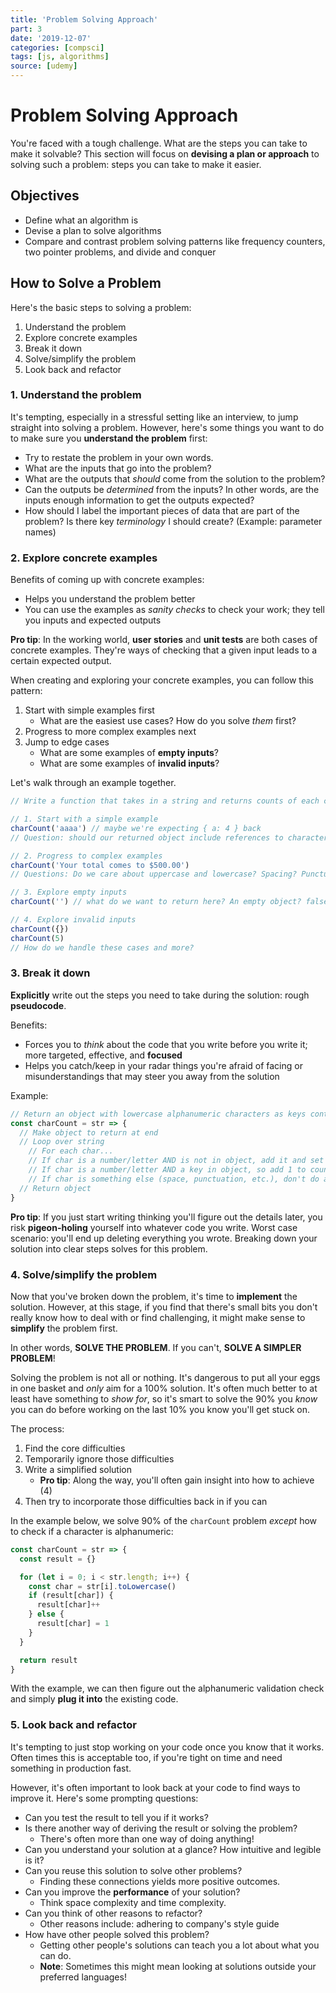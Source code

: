 ```yaml
---
title: 'Problem Solving Approach'
part: 3
date: '2019-12-07'
categories: [compsci]
tags: [js, algorithms]
source: [udemy]
---
```


# Problem Solving Approach

You're faced with a tough challenge. What are the steps you can take to make it solvable? This section will focus on **devising a plan or approach** to solving such a problem: steps you can take to make it easier.

## Objectives

* Define what an algorithm is
* Devise a plan to solve algorithms
* Compare and contrast problem solving patterns like frequency counters, two pointer problems, and divide and conquer

## How to Solve a Problem

Here's the basic steps to solving a problem:

1. Understand the problem
2. Explore concrete examples
3. Break it down
4. Solve/simplify the problem
5. Look back and refactor

### 1. Understand the problem

It's tempting, especially in a stressful setting like an interview, to jump straight into solving a problem. However, here's some things you want to do to make sure you **understand the problem** first:

* Try to restate the problem in your own words.
* What are the inputs that go into the problem?
* What are the outputs that *should* come from the solution to the problem?
* Can the outputs be *determined* from the inputs? In other words, are the inputs enough information to get the outputs expected?
* How should I label the important pieces of data that are part of the problem? Is there key *terminology* I should create? (Example: parameter names)

### 2. Explore concrete examples

Benefits of coming up with concrete examples:
* Helps you understand the problem better
* You can use the examples as *sanity checks* to check your work; they tell you inputs and expected outputs

**Pro tip**: In the working world, **user stories** and **unit tests** are both cases of concrete examples. They're ways of checking that a given input leads to a certain expected output.

When creating and exploring your concrete examples, you can follow this pattern:
1. Start with simple examples first
   * What are the easiest use cases? How do you solve *them* first?
2. Progress to more complex examples next
3. Jump to edge cases
   * What are some examples of **empty inputs**?
   * What are some examples of **invalid inputs**?

Let's walk through an example together.

```js
// Write a function that takes in a string and returns counts of each character in the string

// 1. Start with a simple example
charCount('aaaa') // maybe we're expecting { a: 4 } back
// Question: should our returned object include references to characters that have a 0 count? Like { a: 4, b: 0, ... }

// 2. Progress to complex examples
charCount('Your total comes to $500.00')
// Questions: Do we care about uppercase and lowercase? Spacing? Punctuation? Special characters? Numbers?

// 3. Explore empty inputs
charCount('') // what do we want to return here? An empty object? false? null? undefined?

// 4. Explore invalid inputs
charCount({})
charCount(5)
// How do we handle these cases and more?
```

### 3. Break it down

**Explicitly** write out the steps you need to take during the solution: rough **pseudocode**.

Benefits:
* Forces you to *think* about the code that you write before you write it; more targeted, effective, and **focused**
* Helps you catch/keep in your radar things you're afraid of facing or misunderstandings that may steer you away from the solution

Example:

```js
// Return an object with lowercase alphanumeric characters as keys containing counts
const charCount = str => {
  // Make object to return at end
  // Loop over string
    // For each char...
    // If char is a number/letter AND is not in object, add it and set value to 1
    // If char is a number/letter AND a key in object, so add 1 to count
    // If char is something else (space, punctuation, etc.), don't do anything
  // Return object
}
```

**Pro tip**: If you just start writing thinking you'll figure out the details later, you risk **pigeon-holing** yourself into whatever code you write. Worst case scenario: you'll end up deleting everything you wrote. Breaking down your solution into clear steps solves for this problem.

### 4. Solve/simplify the problem

Now that you've broken down the problem, it's time to **implement** the solution. However, at this stage, if you find that there's small bits you don't really know how to deal with or find challenging, it might make sense to **simplify** the problem first.

In other words, **SOLVE THE PROBLEM**. If you can't, **SOLVE A SIMPLER PROBLEM**!

Solving the problem is not all or nothing. It's dangerous to put all your eggs in one basket and *only* aim for a 100% solution. It's often much better to at least have something to *show for*, so it's smart to solve the 90% you *know* you can do before working on the last 10% you know you'll get stuck on.

The process:
1. Find the core difficulties
2. Temporarily ignore those difficulties
3. Write a simplified solution
   * **Pro tip**: Along the way, you'll often gain insight into how to achieve (4) 
4. Then try to incorporate those difficulties back in if you can

In the example below, we solve 90% of the `charCount` problem *except* how to check if a character is alphanumeric:

```js
const charCount = str => {
  const result = {}

  for (let i = 0; i < str.length; i++) {
    const char = str[i].toLowercase()
    if (result[char]) {
      result[char]++
    } else {
      result[char] = 1
    }
  }

  return result
}
```

With the example, we can then figure out the alphanumeric validation check and simply **plug it into** the existing code.

### 5. Look back and refactor

It's tempting to just stop working on your code once you know that it works. Often times this is acceptable too, if you're tight on time and need something in production fast.

However, it's often important to look back at your code to find ways to improve it. Here's some prompting questions:

* Can you test the result to tell you if it works?
* Is there another way of deriving the result or solving the problem?
  * There's often more than one way of doing anything!
* Can you understand your solution at a glance? How intuitive and legible is it?
* Can you reuse this solution to solve other problems?
  * Finding these connections yields more positive outcomes.
* Can you improve the **performance** of your solution?
  * Think space complexity and time complexity.
* Can you think of other reasons to refactor?
  * Other reasons include: adhering to company's style guide 
* How have other people solved this problem?
  * Getting other people's solutions can teach you a lot about what you can do.
  * **Note**: Sometimes this might mean looking at solutions outside your preferred languages!